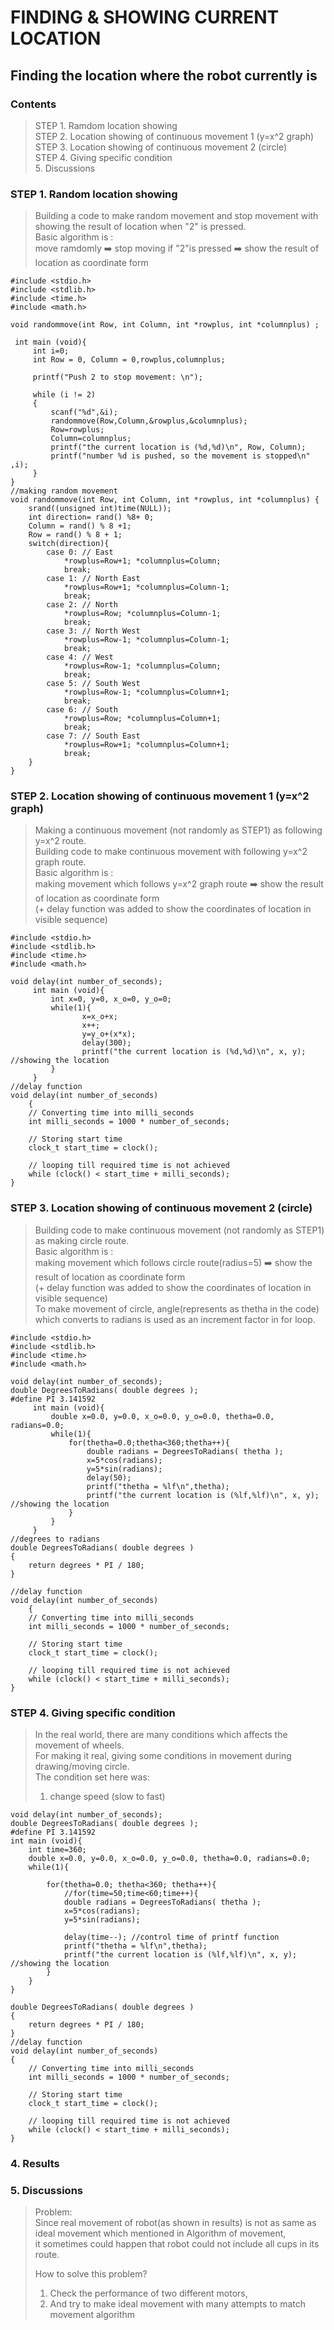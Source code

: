 

FINDING & SHOWING CURRENT LOCATION
===
Finding the location where the robot currently is
---
### Contents
>STEP 1. Ramdom location showing   
>STEP 2. Location showing of continuous movement 1 (y=x^2 graph)     
>STEP 3. Location showing of continuous movement 2 (circle)  
>STEP 4. Giving specific condition  
>5. Discussions  

### STEP 1. Random location showing
> Building a code to make random movement and stop movement with showing the result of location when "2" is pressed.  
> Basic algorithm is :  
> move ramdomly ➡️ stop moving if "2"is pressed ➡️ show the result of location as coordinate form  
~~~
#include <stdio.h>
#include <stdlib.h>
#include <time.h>
#include <math.h>

void randommove(int Row, int Column, int *rowplus, int *columnplus) ;

 int main (void){
     int i=0;
     int Row = 0, Column = 0,rowplus,columnplus;

     printf("Push 2 to stop movement: \n");
    
     while (i != 2)
     {
         scanf("%d",&i);
         randommove(Row,Column,&rowplus,&columnplus);
         Row=rowplus;
         Column=columnplus;
         printf("the current location is (%d,%d)\n", Row, Column);
         printf("number %d is pushed, so the movement is stopped\n" ,i);
     }
}
//making random movement
void randommove(int Row, int Column, int *rowplus, int *columnplus) {
    srand((unsigned int)time(NULL));
    int direction= rand() %8+ 0;
    Column = rand() % 8 +1;
    Row = rand() % 8 + 1;
    switch(direction){
        case 0: // East
            *rowplus=Row+1; *columnplus=Column;
            break;
        case 1: // North East
            *rowplus=Row+1; *columnplus=Column-1;
            break;
        case 2: // North
            *rowplus=Row; *columnplus=Column-1;
            break;
        case 3: // North West
            *rowplus=Row-1; *columnplus=Column-1;
            break;
        case 4: // West
            *rowplus=Row-1; *columnplus=Column;
            break;
        case 5: // South West
            *rowplus=Row-1; *columnplus=Column+1;
            break;
        case 6: // South
            *rowplus=Row; *columnplus=Column+1;
            break;
        case 7: // South East
            *rowplus=Row+1; *columnplus=Column+1;
            break;
    }
}
~~~

### STEP 2. Location showing of continuous movement 1 (y=x^2 graph)  
> Making a continuous movement (not randomly as STEP1) as following y=x^2 route.  
> Building code to make continuous movement with following y=x^2 graph route.   
> Basic algorithm is :  
> making movement which follows y=x^2 graph route ➡️ show the result of location as coordinate form  
> (+ delay function was added to show the coordinates of location in visible sequence)
~~~
#include <stdio.h>
#include <stdlib.h>
#include <time.h>
#include <math.h>

void delay(int number_of_seconds);
     int main (void){
         int x=0, y=0, x_o=0, y_o=0;
         while(1){
                x=x_o+x;
                x++;
                y=y_o+(x*x);
                delay(300);
                printf("the current location is (%d,%d)\n", x, y); //showing the location
         }
     }
//delay function
void delay(int number_of_seconds)
    {
    // Converting time into milli_seconds
    int milli_seconds = 1000 * number_of_seconds;
    
    // Storing start time
    clock_t start_time = clock();
    
    // looping till required time is not achieved
    while (clock() < start_time + milli_seconds);
}
~~~


### STEP 3. Location showing of continuous movement 2 (circle)  
> Building code to make continuous movement (not randomly as STEP1) as making circle route.    
> Basic algorithm is :  
> making movement which follows circle route(radius=5) ➡️ show the result of location as coordinate form  
> (+ delay function was added to show the coordinates of location in visible sequence)  
> To make movement of circle, angle(represents as thetha in the code) which converts to radians is used as an increment factor in for loop.   
~~~
#include <stdio.h>
#include <stdlib.h>
#include <time.h>
#include <math.h>

void delay(int number_of_seconds);
double DegreesToRadians( double degrees );
#define PI 3.141592
     int main (void){
         double x=0.0, y=0.0, x_o=0.0, y_o=0.0, thetha=0.0, radians=0.0;
         while(1){
             for(thetha=0.0;thetha<360;thetha++){
                 double radians = DegreesToRadians( thetha );
                 x=5*cos(radians);
                 y=5*sin(radians);
                 delay(50);
                 printf("thetha = %lf\n",thetha);
                 printf("the current location is (%lf,%lf)\n", x, y); //showing the location
             }
         }
     }
//degrees to radians 
double DegreesToRadians( double degrees )
{
    return degrees * PI / 180;
}

//delay function
void delay(int number_of_seconds)
    {
    // Converting time into milli_seconds
    int milli_seconds = 1000 * number_of_seconds;
    
    // Storing start time
    clock_t start_time = clock();
    
    // looping till required time is not achieved
    while (clock() < start_time + milli_seconds);
}
~~~



### STEP 4. Giving specific condition 
> In the real world, there are many conditions which affects the movement of wheels.  
> For making it real, giving some conditions in movement during drawing/moving circle.   
> The condition set here was:
> 1. change speed (slow to fast)
~~~
void delay(int number_of_seconds);
double DegreesToRadians( double degrees );
#define PI 3.141592
int main (void){
    int time=360;
    double x=0.0, y=0.0, x_o=0.0, y_o=0.0, thetha=0.0, radians=0.0;
    while(1){
        
        for(thetha=0.0; thetha<360; thetha++){
            //for(time=50;time<60;time++){
            double radians = DegreesToRadians( thetha );
            x=5*cos(radians);
            y=5*sin(radians);
            
            delay(time--); //control time of printf function
            printf("thetha = %lf\n",thetha);
            printf("the current location is (%lf,%lf)\n", x, y); //showing the location
        }
    }
}

double DegreesToRadians( double degrees )
{
    return degrees * PI / 180;
}
//delay function
void delay(int number_of_seconds)
{
    // Converting time into milli_seconds
    int milli_seconds = 1000 * number_of_seconds;
    
    // Storing start time
    clock_t start_time = clock();
    
    // looping till required time is not achieved
    while (clock() < start_time + milli_seconds);
}
~~~
### 4. Results
> 

### 5. Discussions
> Problem:   
> Since real movement of robot(as shown in results) is not as same as ideal movement which mentioned in Algorithm of movement,  
> it sometimes could happen that robot could not include all cups in its route. 
>  
> How to solve this problem?  
> 1. Check the performance of two different motors,  
> 2. And try to make ideal movement with many attempts to match movement algorithm  

